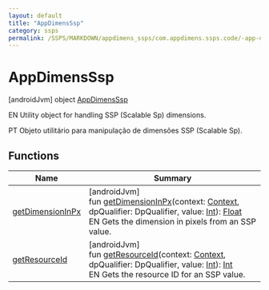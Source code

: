 ```yaml
---
layout: default
title: "AppDimensSsp"
category: ssps
permalink: /SSPS/MARKDOWN/appdimens_ssps/com.appdimens.ssps.code/-app-dimens-ssp/index.html
---
```


# AppDimensSsp

[androidJvm]
object [AppDimensSsp](index.md)

EN Utility object for handling SSP (Scalable Sp) dimensions.

PT Objeto utilitário para manipulação de dimensões SSP (Scalable Sp).

## Functions

| Name | Summary |
|---|---|
| [getDimensionInPx](get-dimension-in-px.md) | [androidJvm]<br>fun [getDimensionInPx](get-dimension-in-px.md)(context: [Context](https://developer.android.com/reference/kotlin/android/content/Context.html), dpQualifier: DpQualifier, value: [Int](https://kotlinlang.org/api/core/kotlin-stdlib/kotlin/-int/index.html)): [Float](https://kotlinlang.org/api/core/kotlin-stdlib/kotlin/-float/index.html)<br>EN Gets the dimension in pixels from an SSP value. |
| [getResourceId](get-resource-id.md) | [androidJvm]<br>fun [getResourceId](get-resource-id.md)(context: [Context](https://developer.android.com/reference/kotlin/android/content/Context.html), dpQualifier: DpQualifier, value: [Int](https://kotlinlang.org/api/core/kotlin-stdlib/kotlin/-int/index.html)): [Int](https://kotlinlang.org/api/core/kotlin-stdlib/kotlin/-int/index.html)<br>EN Gets the resource ID for an SSP value. |